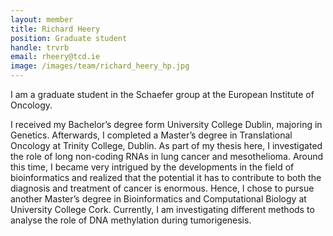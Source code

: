 ```yaml
---
layout: member
title: Richard Heery
position: Graduate student
handle: trvrb
email: rheery@tcd.ie
image: /images/team/richard_heery_hp.jpg
---
```


I am a graduate student in the Schaefer group at the European Institute of Oncology. 

I received my Bachelor’s degree form University College Dublin, majoring in Genetics. Afterwards, I completed a Master’s degree in Translational Oncology at Trinity College, Dublin. As part of my thesis here, I investigated the role of long non-coding RNAs in lung cancer and mesothelioma. Around this time, I became very intrigued by the developments in the field of bioinformatics and realized that the potential it has to contribute to both the diagnosis and treatment of cancer is enormous. Hence, I chose to pursue another Master’s degree in Bioinformatics and Computational Biology at University College Cork. Currently, I am investigating different methods to analyse the role of DNA methylation during tumorigenesis.
